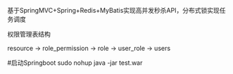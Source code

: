 基于SpringMVC+Spring+Redis+MyBatis实现高并发秒杀API，分布式锁实现任务调度

权限管理表结构

resource
->
role_permission
->
role
->
user_role
->
users


#启动Springboot 
sudo nohup java -jar test.war

